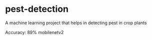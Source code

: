 # pest-detection

A machine learning project that helps in detecting pest in crop plants 

Accuracy: 89% 
mobilenetv2
